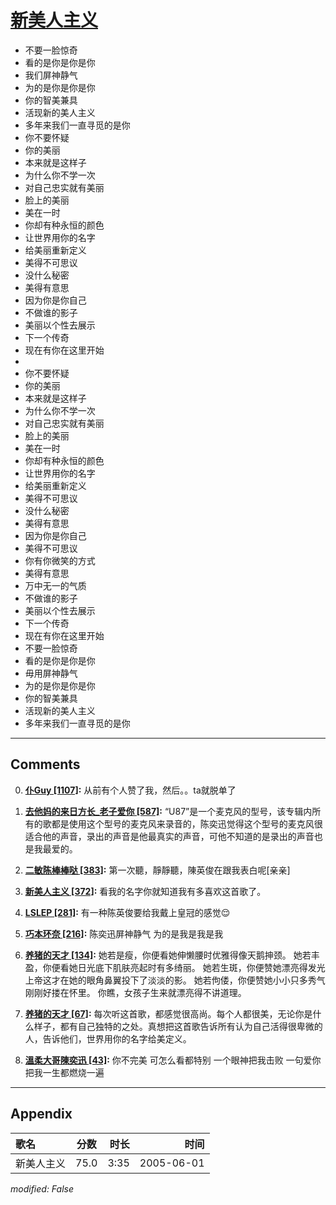 # [新美人主义](https://music.163.com/song?id=66302)

* 不要一脸惊奇
* 看的是你是你是你
* 我们屏神静气
* 为的是你是你是你
* 你的智美兼具
* 活现新的美人主义
* 多年来我们一直寻觅的是你
* 你不要怀疑
* 你的美丽
* 本来就是这样子
* 为什么你不学一次
* 对自己忠实就有美丽
* 脸上的美丽
* 美在一时
* 你却有种永恒的颜色
* 让世界用你的名字
* 给美丽重新定义
* 美得不可思议
* 没什么秘密
* 美得有意思
* 因为你是你自己
* 不做谁的影子
* 美丽以个性去展示
* 下一个传奇
* 现在有你在这里开始
* 
* 你不要怀疑
* 你的美丽
* 本来就是这样子
* 为什么你不学一次
* 对自己忠实就有美丽
* 脸上的美丽
* 美在一时
* 你却有种永恒的颜色
* 让世界用你的名字
* 给美丽重新定义
* 美得不可思议
* 没什么秘密
* 美得有意思
* 因为你是你自己
* 美得不可思议
* 你有你微笑的方式
* 美得有意思
* 万中无一的气质
* 不做谁的影子
* 美丽以个性去展示
* 下一个传奇
* 现在有你在这里开始
* 不要一脸惊奇
* 看的是你是你是你
* 毋用屏神静气
* 为的是你是你是你
* 你的智美兼具
* 活现新的美人主义
* 多年来我们一直寻觅的是你


---

## Comments
0. **[仆Guy \[1107\]](https://music.163.com/#/user/home?id=335719035):** 从前有个人赞了我，然后。。ta就脱单了

1. **[去他妈的来日方长_老子爱你 \[587\]](https://music.163.com/#/user/home?id=331003224):** “U87”是一个麦克风的型号，该专辑内所有的歌都是使用这个型号的麦克风来录音的，陈奕迅觉得这个型号的麦克风很适合他的声音，录出的声音是他最真实的声音，可他不知道的是录出的声音也是我最爱的。

2. **[二敏陈棒棒哒 \[383\]](https://music.163.com/#/user/home?id=64699111):** 第一次聽，靜靜聽，陳英俊在跟我表白呢[亲亲]

3. **[新美人主义 \[372\]](https://music.163.com/#/user/home?id=269921135):** 看我的名字你就知道我有多喜欢这首歌了。

4. **[LSLEP \[281\]](https://music.163.com/#/user/home?id=82282656):** 有一种陈英俊要给我戴上皇冠的感觉😌

5. **[巧本环奈 \[216\]](https://music.163.com/#/user/home?id=76239565):** 陈奕迅屏神静气 为的是我是我是我

6. **[养猪的天才 \[134\]](https://music.163.com/#/user/home?id=353469753):** 她若是瘦，你便看她伸懒腰时优雅得像天鹅抻颈。 她若丰盈，你便看她日光底下肌肤亮起时有多绮丽。 她若生斑，你便赞她漂亮得发光上帝这才在她的眼角鼻翼投下了淡淡的影。 她若佝偻，你便赞她小小只多秀气刚刚好搂在怀里。 你瞧，女孩子生来就漂亮得不讲道理。

7. **[养猪的天才 \[67\]](https://music.163.com/#/user/home?id=353469753):** 每次听这首歌，都感觉很高尚。每个人都很美，无论你是什么样子，都有自己独特的之处。真想把这首歌告诉所有认为自己活得很卑微的人，告诉他们，世界用你的名字给美定义。

8. **[溫柔大哥陳奕迅 \[43\]](https://music.163.com/#/user/home?id=267154497):** 你不完美 可怎么看都特别 一个眼神把我击败 一句爱你把我一生都燃烧一遍 ​​​



---

## Appendix

|歌名|分数|时长|时间|
|:---|:---:|---:|---:|
|新美人主义|75.0|3:35|2005-06-01

*modified: False*